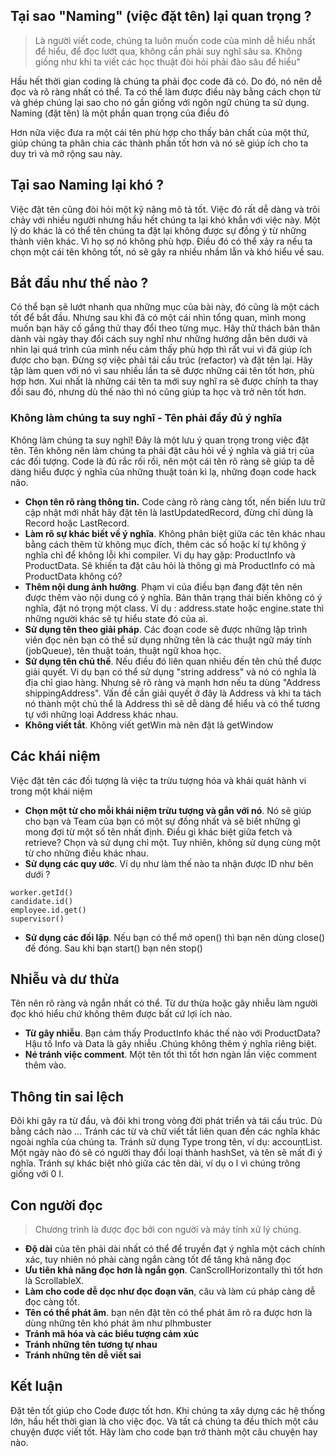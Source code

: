 ## Tại sao "Naming" (việc đặt tên) lại quan trọng ?
> Là người viết code, chúng ta luôn muốn code của mình dễ hiểu nhất để hiểu, để đọc lướt qua, không cần phải suy nghĩ sâu sa. Không giống như khi ta viết các học thuật đòi hỏi phải đào sâu để hiểu"

Hầu hết thời gian coding là chúng ta phải đọc code đã có. Do đó, nó nên dễ đọc và rõ ràng nhất có thể. Ta có thể làm được điều này bằng cách chọn từ và ghép chúng lại sao cho nó gần giống với ngôn ngữ chúng ta sử dụng. Naming (đặt tên) là một phần quan trọng của điều đó

Hơn nữa việc đưa ra một cái tên phù hợp cho thấy bản chất của một thứ, giúp chúng ta phân chia các thành phần tốt hơn và nó sẽ giúp ích cho ta duy trì và mở rộng sau này.
## Tại sao Naming lại khó ?
Việc đặt tên cũng đòi hỏi một kỹ năng mô tả tốt. Việc đó rất dễ dàng và trôi chảy với nhiều người nhưng hầu hết chúng ta lại khó khắn với việc này.
Một lý do khác là có thể tên chúng ta đặt lại không được sự đồng ý từ những thành viên khác. Vì họ sợ nó không phù hợp. Điều đó có thể xảy ra nếu ta chọn một cái tên không tốt, nó sẽ gây ra nhiều nhầm lẫn và khó hiểu về sau.
## Bắt đầu như thế nào ?
Có thể bạn sẽ lướt nhanh qua những mục của bài này, đó cũng là một cách tốt để bắt đầu. Nhưng sau khi đã có một cái nhìn tổng quan, mình mong muốn bạn hãy cố gắng thử thay đổi theo từng mục. Hãy thử thách bản thân dành vài ngày thay đổi cách suy nghĩ như những hướng dẫn bên dưới và nhìn lại quá trình của mình nếu cảm thấy phù hợp thì rất vui vì đã giúp ích được cho bạn.
Đừng sợ việc phải tái cấu trúc (refactor) và đặt tên lại. Hãy tập làm quen với nó vì sau nhiều lần ta sẽ được những cái tên tốt hơn, phù hợp hơn. Xui nhất là những cái tên ta mới suy nghĩ ra sẽ được chính ta thay đổi sau đó, nhưng dù thế nào thì nó cũng giúp ta học và trở nên tốt hơn.
### Không làm chúng ta suy nghĩ - Tên phải đầy đủ ý nghĩa
Không làm chúng ta suy nghĩ! Đây là một lưu ý quan trọng trong việc đặt tên.
Tên không nên làm chúng ta phải đặt câu hỏi về ý nghĩa và giá trị của các đối tượng. Code là đủ rắc rối rồi, nên một cái tên rõ ràng sẽ giúp ta dễ dàng hiểu được ý nghĩa của những thuật toán kì lạ, những đoạn code hack não.

* **Chọn tên rõ ràng thông tin.** Code càng rõ ràng càng tốt, nến biến lưu trữ cập nhật mới nhất hãy đặt tên là lastUpdatedRecord, đừng chỉ dùng là Record hoặc LastRecord.
* **Làm rõ sự khác biết về ý nghĩa**. Không phân biệt giữa các tên khác nhau bằng cách thêm từ không mục đích, thêm các số hoặc kí tự  không ý nghĩa chỉ để không lỗi khi compiler. Vi dụ hay gặp: ProductInfo và ProductData. Sẽ khiến ta đặt câu hỏi là thông gì mà ProductInfo có mà ProductData không có?
* **Thêm nội dung ảnh hưởng**. Phạm vi của điều bạn đang đặt tên nên được thêm vào nội dung có ý nghĩa. Bản thân trạng thái biến không có ý nghĩa, đặt nó trọng một class. Ví dụ : address.state hoặc engine.state thì những người khác sẽ tự hiểu state đó của ai. 
* **Sử dụng tên theo giải pháp**. Các đoạn code sẽ được những lập trình viên đọc nên bạn có thể sử dụng những tên là các thuật ngữ máy tính (jobQueue), tên thuật toán, thuật ngữ khoa học.        
* **Sử dụng tên chủ thế**. Nếu điều đó liên quan nhiều đến tên chủ thể được giải quyết. Vi dụ bạn có thể sử dụng "string address" và nó có nghĩa là địa chỉ giao hàng. Nhưng sẽ rõ ràng và mạnh hơn nếu ta dùng "Address shippingAddress". Vấn đề cần giải quyết ở đây là Address và khi ta tách nó thành một chủ thể là Address thì sẽ dễ dàng để hiểu và có thể tương tự với những loại Address khác nhau.
*  **Không viết tắt**. Không viết getWin mà nên đặt là getWindow
## Các khái niệm
Việc đặt tên các đối tượng là việc ta trừu tượng hóa và khái quát hành vi trong một khái niệm
* **Chọn một từ cho mỗi khái niệm trừu tượng và gắn với nó**. Nó sẽ giúp cho bạn và Team của bạn có một sự đồng nhất và sẽ biết những gì mong đợi từ một số tên nhất định. Điều gì khác biệt giữa fetch và retrieve? Chọn và sử dụng chỉ một. Tuy nhiên, không sử dụng cùng một từ cho những điều khác nhau. 
* **Sử dụng các quy ước**. Ví dụ như làm thế nào ta nhận được ID như bên dưới ?
```
worker.getId() 
candidate.id()
employee.id.get()
supervisor()
```
* **Sử dụng các đối lập**. Nếu bạn có thể mở open() thì bạn nên dùng close() đế đóng. Sau khi bạn start() bạn nên stop()
## Nhiễu và dư thừa
Tên nên rõ ràng và ngắn nhất có thể. Từ dư thừa hoặc gây nhiễu làm người đọc khó hiểu chứ không thêm được bất cứ lợi ích nào.
* **Từ gây nhiễu**. Bạn cảm thấy ProductInfo khác thế nào với ProductData? Hậu tố Info và Data là gây nhiễu .Chúng không thêm ý nghĩa riêng biệt.
* **Né tránh việc comment**. Một tên tốt thì tốt hơn ngàn lần việc comment thêm vào.
## Thông tin sai lệch
Đôi khi gây ra từ đầu, và đôi khi trong vòng đời phát triển và tái cấu trúc. Dù bằng cách nào ...
Tránh các từ và chữ viết tắt liên quan đến các nghĩa khác ngoài nghĩa của chúng ta.
Tránh sử dụng Type trong tên, ví dụ: accountList. Một ngày nào đó sẽ có người thay đổi loại thành hashSet, và tên sẽ mất đi ý nghĩa.
Tránh sự khác biệt nhỏ giữa các tên dài, ví dụ o l vì chúng trông giống với 0 I.
## Con người đọc
> Chương trình là được đọc bởi con người và máy tính xử lý chúng.
* **Độ dài** của tên phải dài nhất có thể để truyền đạt ý nghĩa một cách chính xác, tuy nhiên nó phải càng ngắn càng tốt để tăng khả năng đọc
* **Ưu tiên khả năng đọc hơn là ngắn gọn**. CanScrollHorizontally thì tốt hơn là ScrollableX.
* **Làm cho code dễ dọc như đọc đoạn văn**, câu và làm cú pháp càng dễ đọc càng tốt.
* **Tên có thể phát âm**. bạn nên đặt tên có thể phát âm rõ ra được hơn là dùng những tên khó phát âm như plhmbuster
* **Tránh mã hóa và các biểu tượng cảm xúc**
* **Tránh những tên tương tự nhau**
* **Tránh những tên dễ viết sai**
## Kết luận 
Đặt tên tốt giúp cho Code được tốt hơn. Khi chúng ta xây dựng các hệ thống lớn, hầu hết thời gian là cho việc đọc. Và tất cả chúng ta đều thích một câu chuyện được viết tốt. Hãy làm cho code bạn trở thành một câu chuyện hay nào.